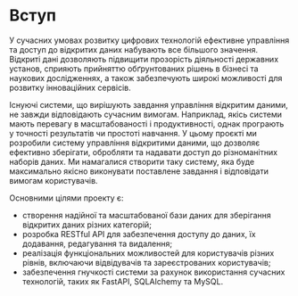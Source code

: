 # Вступ

У сучасних умовах розвитку цифрових технологій ефективне управління та доступ до відкритих даних набувають все більшого значення. Відкриті дані дозволяють підвищити прозорість діяльності державних установ, сприяють прийняттю обґрунтованих рішень в бізнесі та наукових дослідженнях, а також забезпечують широкі можливості для розвитку інноваційних сервісів. 

Існуючі системи, що вирішують завдання управління відкритим даними, не завжди відповідають сучасним вимогам. Наприклад, якісь системи мають перевагу в масштабованості і продуктивності, однак програють у точності результатів чи простоті навчання. У цьому проєкті ми розробили систему управління відкритими даними, що дозволяє ефективно зберігати, обробляти та надавати доступ до різноманітних наборів даних. Ми намагалися створити таку систему, яка буде максимально якісно виконувати поставлене завдання і відповідати вимогам користувачів.

Основними цілями проекту є:
 - створення надійної та масштабованої бази даних для зберігання відкритих даних різних категорій;
 - розробка RESTful API для забезпечення доступу до даних, їх додавання, редагування та видалення;
 - реалізація функціональних можливостей для користувачів різних рівнів, включаючи відвідувачів та зареєстрованих користувачів;
 - забезпечення гнучкості системи за рахунок використання сучасних технологій, таких як FastAPI, SQLAlchemy та MySQL.
   
